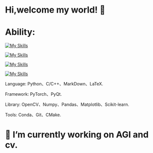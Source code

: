 # Hi,welcome my world! 👋

# Ability:

[![My Skills](https://skillicons.dev/icons?i=py,c,cpp,markdown,latex&theme=dark)](https://skillicons.dev)

[![My Skills](https://skillicons.dev/icons?i=qt,pytorch&theme=dark)](https://skillicons.dev)

[![My Skills](https://skillicons.dev/icons?i=opencv&theme=dark)](https://skillicons.dev)

[![My Skills](https://skillicons.dev/icons?i=github,git,anaconda,pycharm,clion,vscode,cmake,obsidian&theme=dark)](https://skillicons.dev)

Language: Python、C/C++、MarkDown、LaTeX.

Framework: PyTorch、PyQt.

Library: OpenCV、Numpy、Pandas、Matplotlib、Scikit-learn.

Tools: Conda、Git、CMake.

# 🔭 I’m currently working on AGI and cv.
<!--
**SaltGardenia/SaltGardenia** is a ✨ _special_ ✨ repository because its `README.md` (this file) appears on your GitHub profile.

Here are some ideas to get you started:

-  ...
- 🌱 I’m currently learning ...
- 👯 I’m looking to collaborate on ...
- 🤔 I’m looking for help with ...
- 💬 Ask me about ...
- 📫 How to reach me: ...
- 😄 Pronouns: ...
- ⚡ Fun fact: ...
-->
